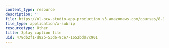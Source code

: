 ```yaml
---
content_type: resource
description: ''
file: https://ol-ocw-studio-app-production.s3.amazonaws.com/courses/8-962-general-relativity-spring-2020/478db2f1d82b53d69ce71652bda7c901_iRVfaR3N5K4.vtt
file_type: application/x-subrip
resourcetype: Other
title: 3play caption file
uid: 478db2f1-d82b-53d6-9ce7-1652bda7c901
---
```

